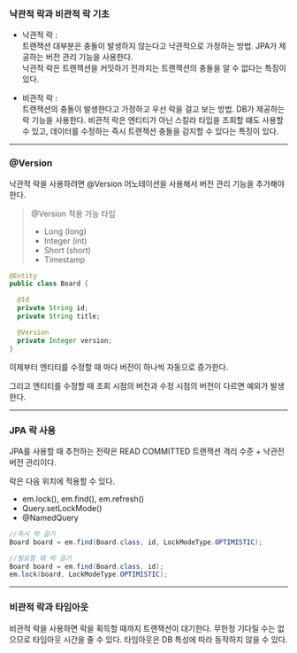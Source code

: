 ### 낙관적 락과 비관적 락 기초
- 낙관적 락 : <br>
트랜잭션 대부분은 충돌이 발생하지 않는다고 낙관적으로 가정하는 방법. JPA가 제공하는 버전 관리 기능을 사용한다.<br>
낙관적 락은 트랜잭션을 커밋하기 전까지는 트랜잭션의 충돌을 알 수 없다는 특징이 있다.

- 비관적 락 : <br>
트랜잭션의 충돌이 발생한다고 가정하고 우선 락을 걸고 보는 방법. DB가 제공하는 락 기능을 사용한다.
비관적 락은 엔티티가 아닌 스칼라 타입을 조회할 떄도 사용할 수 있고, 데이터를 수정하는 즉시 트랜잭션 충돌을 감지할 수 있다는 특징이 있다.

---

### @Version
낙관적 락을 사용하려면 @Version 어노테이션을 사용해서 버전 관리 기능을 추가해야 한다.

> @Version 적용 가능 타입
> - Long (long)
> - Integer (int)
> - Short (short)
> - Timestamp

```java
@Entity
public class Board {

  @Id
  private String id;
  private String title;

  @Version
  private Integer version;
}
```
이제부터 엔티티를 수정할 때 마다 버전이 하나씩 자동으로 증가한다.

그리고 엔티티를 수정할 때 조회 시점의 버전과 수정 시점의 버전이 다르면 예외가 발생한다.

---

### JPA 락 사용
JPA를 사용할 때 추천하는 전략은 READ COMMITTED 트랜잭션 격리 수준 + 낙관전 버전 관리이다.

락은 다음 위치에 적용할 수 있다.
- em.lock(), em.find(), em.refresh()
- Query.setLockMode()
- @NamedQuery

```java
//즉시 락 걸기
Board board = em.find(Board.class, id, LockModeType.OPTIMISTIC);

//필요할 때 락 걸기
Board board = em.find(Board.class, id);
em.lock(board, LockModeType.OPTIMISTIC);
```

---

### 비관적 락과 타임아웃
비관적 락을 사용하면 락을 획득할 때까지 트랜잭션이 대기한다. 무한정 기다릴 수는 없으므로 타임아웃 시간을 줄 수 있다. 타임아웃은 DB 특성에 따라 동작하지 않을 수 있다.


